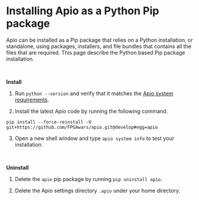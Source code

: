 

# Installing Apio as a Python Pip package

Apio can be installed as a Pip package that relies on a Python installation, or standalone, using packages, installers, and file bundles that contains all the files that are required. This page describe the Python based Pip package installation.

<br>

**Install**

1. Run `python --version` and verify that it matches the [Apio system requirements](system-requirements.md).

2. Install the latest Apio code by running the following command.

```
pip install --force-reinstall -U git+https://github.com/FPGAwars/apio.git@develop#egg=apio
```

3. Open a new shell window and type `apio system info` to test your installation.

<br>

**Uninstall**

1. Delete the `apio` pip package by running `pip uninstall apio`.

2. Delete the Apio settings directory `.apio` under your home directory.

<br>


